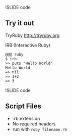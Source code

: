 !SLIDE code
## Try it out ##

TryRuby
http://tryruby.org

IRB 
(Interactive Ruby)

    @@@ ruby
    $ irb
    >> puts "Hello World"
    Hello World
    => nil
    >> 1+2
    => 3

!SLIDE code
## Script Files ##

* .rb extension
* No required headers
* run with `ruby filename.rb`
